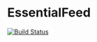 # EssentialFeed

[![Build Status](https://github.com/sinhlhhn/EssentialFeed/actions/workflows/CI.yml/badge.svg?branch=main)](https://github.com/sinhlhhn/EssentialFeed/actions/workflows/CI.yml)
